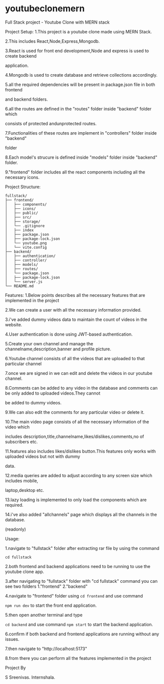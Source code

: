 
# youtubeclonemern
Full Stack project - Youtube Clone with MERN stack

Project Setup:
1.This project is a youtube clone made using MERN Stack.

2.This includes React,Node,Express,Mongodb.

3.React is used for front end development,Node and express is used to create backend 

application.

4.Mongodb is used to create database and retrieve collections accordingly.

5.all the required dependencies will be present in package.json file in both frontend 

and backend folders.

6.all the routes are defined in the "routes" folder inside "backend" folder which 

consists of protected andunprotected routes.

7.Functionalities of these routes are implement in "controllers" folder inside "backend"

folder

8.Each model's strucure is defined inside "models" folder inside "backend" folder.

9."frontend" folder includes all the react components including all the necessary icons.


Project Structure:
```
fullstack/
├── frontend/
│   ├── components/
│   ├── icons/
│   ├── public/
│   ├── src/
│   ├── storage/
│   └── .gitignore
│   ├── index
│   ├── package.json
│   ├── package-lock.json
│   └── youtube.png
│   └── vite.config
├── backend/
│   ├── authentication/
│   ├── controller/
│   ├── models/
│   ├── routes/
│   └── package.json
│   ├── package-lock.json
│   └── server.js
└── README.md
```


Features:
1.Below points describes all the necessary features that are implemented in the project

2.We can create a user with all the necessary information provided.

3.i've added dummy videos data to maintain the count of videos in the website.

4.User authentication is done using JWT-based authentication.

5.Create your own channel and manage the channelname,description,banner and profile picture.

6.Youtube channel consists of all the videos that are uploaded to that particular channel

7.once we are signed in we can edit and delete the videos in our youtube channel.

8.Comments can be added to any video in the database and comments can be only added to uploaded videos.They cannot 

be added to dummy videos.

9.We can also edit the comments for any particular video or delete it.

10.The main video page consists of all the necessary information of the video which
 
includes description,title,channelname,likes/dislikes,comments,no of subscribers etc.

11.features also includes likes/dislikes button.This features only works with uploaded videos but not with dummy 

data.

12.media queries are added to adjust according to any screen size which includes mobile,

laptop,desktop etc.

13.lazy loading is implemented to only load the components which are required.

14.i've also added "allchannels" page which displays all the channels in the database.

(readonly)


Usage:

1.navigate to "fullstack" folder after extracting rar file by using the command 
```
cd fullstack
```

2.both frontend and backend applications need to be running to use the youtube clone app.

3.after navigating to "fullstack" folder with "cd fullstack" command you can see two folders 1."frontend" 2."backend"

4.navigate to "frontend" folder using ```cd frontend``` and use command 

```npm run dev``` to start the front end application.

5.then open another terminal and type 

```cd backend``` and use command ```npm start``` to start the backend application.

6.confirm if both backend and frontend applications are running without any issues.

7.then navigate to "http://localhost:5173"

8.from there you can perform all the features implemented in the project

Project By 

S Sreenivas.
Internshala.


